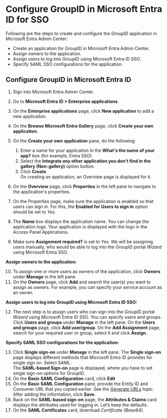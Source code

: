 # Configure GroupID in Microsoft Entra ID for SSO

Following are the steps to create and configure the GroupID application in Microsoft Entra Admin
Center:

- Create an application for GroupID in Microsoft Entra Admin Center.
- Assign owners to the application.
- Assign users to log into GroupID using Microsoft Entra ID SSO.
- Specify SAML SSO configurations for the application.

## Configure GroupID in Microsoft Entra ID

1. Sign into Microsoft Entra Admin Center.
2. Go to **Microsoft Entra ID > Enterprise applications**.
3. On the **Enterprise applications** page, click **New application** to add a new application.
4. On the **Browse Microsoft Entra Gallery** page, click **Create your own application**.
5. On the **Create your own application** pane, do the following:

    1. Enter a name for your application In the **What's the name of your app?** box (for example,
       Entra SSO).
    2. Select the **Integrate any other application you don't find in the gallery (Non-gallery)**
       option button.
    3. Click **Create**.  
       On creating an application, an Overview page is displayed for it.

6. On the **Overview** page, click **Properties** in the left pane to navigate to the application's
   properties.
7. On the Properties page, make sure the application is enabled so that users can sign in. For this,
   the **Enabled for Users to sign in** option should be set to _Yes_.
8. The **Name** box displays the application name. You can change the application logo. Your
   application is displayed with the logo in the Access Panel Applications.
9. Make sure **Assignment required?** is set to _Yes_. We will be assigning users manually, who
   would be able to log into the GroupID portal _Wizard_ using Microsoft Entra SSO.

**Assign owners to the application:**

10. To assign one or more users as owners of the application, click **Owners** under **Manage** in
    the left pane.
11. On the **Owners** page, click **Add** and search the user(s) you want to assign as owners. For
    example, you can specify your service account as an owner.

**Assign users to log into GroupID using Microsoft Entra ID SSO:**

12. The next step is to assign users who can sign into the GroupID portal _Wizard_ using Microsoft
    Entra ID SSO. You can specify users and groups.  
    Click **Users and groups** under **Manage** in the left pane. On the **Users and groups** page,
    click **Add user/group**. On the **Add Assignment** page, search for your required user or
    group, select it and click **Assign**.

**Specify SAML SSO configurations for the application:**

13. Click **Single sign-on** under **Manage** in the left pane. The **Single sign-on** page displays
    different methods that Microsoft Entra ID provides for single sign on. Select _SAML_.  
    The **SAML-based Sign-on** page is displayed, where you have to set single sign-on options for
    GroupID.
14. On the **Basic SAML Configuration** card, click **Edit**
15. On the **Basic SAML Configuration** pane, provide the Entity ID and Consumer URL that you copied
    earlier. See the
    [Generate URLs](/docs/groupid/11.0/groupid/authenticate/asserviceprovider/entrasso/generateurls.md)
    topic.  
    After adding the information, click **Save**.
16. Back on the **SAML-based sign-on** page, the **Attributes & Claims** card displays the
    attributes used for logging in. Let’s keep the defaults.
17. On the **SAML Certificates** card, download _Certificate (Base64)_.
